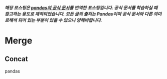 ##### 해당 포스팅은 [pandas의 공식 문서](https://pandas.pydata.org/docs)를 번역한 포스팅입니다. 공식 문서를 학습하실 때 참고하는 용도로 제작되었습니다. 모든 글의 출처는 Pandas이며 공식 문서와 다른 의미로해석 되어 있는 부분이 있을 수 있으니 양해바랍니다.

# Merge

## Concat
pandas 